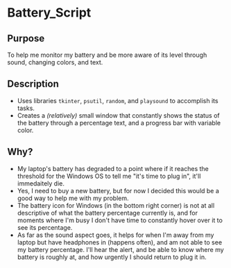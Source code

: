 # Battery_Script

## Purpose
To help me monitor my battery and be more aware of its level through sound, changing colors, and text.

## Description
- Uses libraries `tkinter`, `psutil`, `random`, and `playsound` to accomplish its tasks.
- Creates a *(relatively)* small window that constantly shows the status of the battery through a percentage text, and a progress bar with variable color.

## Why?
- My laptop's battery has degraded to a point where if it reaches the threshold for the Windows OS to tell me "it's time to plug in", it'll immedaitely die. 
- Yes, I need to buy a new battery, but for now I decided this would be a good way to help me with my problem.
- The battery icon for Windows (in the bottom right corner) is not at all descriptive of what the battery percentage currently is, and for moments where I'm busy I don't have time to constantly hover over it to see its percentage.
- As far as the sound aspect goes, it helps for when I'm away from my laptop but have headphones in (happens often), and am not able to see my battery percentage. I'll hear the alert, and be able to know where my battery is roughly at, and how urgently I should return to plug it in.